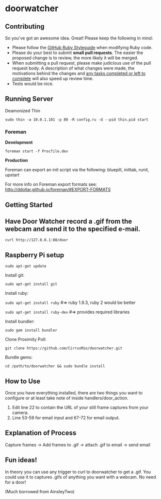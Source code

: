 doorwatcher
===========

## Contributing

So you've got an awesome idea. Great! Please keep the following in mind:

* Please follow the [GitHub Ruby Styleguide](https://github.com/styleguide/ruby)
  when modifying Ruby code.
* Please do your best to submit **small pull requests**. The easier the proposed
  change is to review, the more likely it will be merged.
* When submitting a pull request, please make judicious use of the pull request
  body. A description of what changes were made, the motivations behind the
  changes and [any tasks completed or left to complete](http://git.io/gfm-tasks)
  will also speed up review time.
* Tests would be nice.

## Running Server

Deamonized Thin

`sudo thin -a 10.0.1.101 -p 80 -R config.ru -d --pid thin.pid start`

### Foreman

**Development**

`foreman start -f Procfile.dev`

**Production**

Foreman can export an init script via the following: bluepill, inittab, runit, upstart

For more info on Foreman export formats see:
http://ddollar.github.io/foreman/#EXPORT-FORMATS

## Getting Started

## Have Door Watcher record a .gif from the webcam and send it to the specified e-mail.

`curl http://127.0.0.1:80/door`

## Raspberry Pi setup

`sudo apt-get update`

Install git:

`sudo apt-get install git`

Install ruby:

`sudo apt-get install ruby` #=> ruby 1.9.3, ruby 2 would be better

`sudo apt-get install ruby-dev` #=> provides required libraries

Install bundler:

`sudo gem install bundler`

Clone Proximity Poll:

`git clone https://github.com/CirrusMio/doorwatcher.git`

Bundle gems:

`cd /path/to/doorwatcher && sudo bundle install`
       
## How to Use
Once you have everything installed, there are two things you want to configure or at least take note of 
inside handlers/door_action.
1. Edit line 22 to contain the URL of your still frame captures from your camera.
2. Line 53-59 for email input and 67-72 for email output.
       

## Explanation of Process
Capture frames -> Add frames to .gif -> attach .gif to email -> send email

## Fun ideas!
In theory you can use any trigger to curl to doorwatcher to get a .gif. You could use it to captures .gifs
of anything you want with a webcam. No need for a door!

(Much borrowed from AinsleyTwo)

